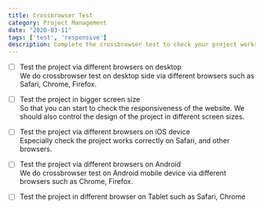 ```yaml
---
title: Crossbrowser Test
category: Project Management
date: "2020-03-11"
tags: ['test', 'responsive']
description: Complete the crossbrowser test to check your project works correctly in different types of devices and browsers.
---
```


- [ ] Test the project via different browsers on desktop  
We do crossbrowser test on desktop side via different browsers such as Safari, Chrome, Firefox.  

- [ ] Test the project in bigger screen size    
So that you can start to check the responsiveness of the website. We should also control the design of the project in different screen sizes.

- [ ] Test the project via different browsers on iOS device  
Especially check the project works correctly on Safari, and other browsers.  

- [ ] Test the project via different browsers on Android  
We do crossbrowser test on Android mobile device via different browsers such as Chrome, Firefox.  

- [ ] Test the project in different browser on Tablet such as Safari, Chrome  
